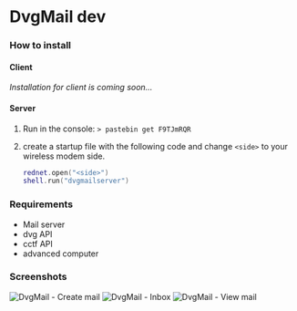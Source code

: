 # DvgMail dev
### How to install
#### Client
*Installation for client is coming soon...*

#### Server
1. Run in the console: `> pastebin get F9TJmRQR`<br>
2. create a startup file with the following code and change `<side>` to your wireless modem side.

    ```lua
    rednet.open("<side>")
    shell.run("dvgmailserver")
    ```

### Requirements
* Mail server
* dvg API
* cctf API
* advanced computer

### Screenshots
![DvgMail - Create mail](https://cloud.githubusercontent.com/assets/14349220/9981790/6408824e-5fc7-11e5-81f9-e1842469e112.png)
![DvgMail - Inbox](https://cloud.githubusercontent.com/assets/14349220/9981826/6e947adc-5fc8-11e5-8490-b3bf0ccbb2b4.png)
![DvgMail - View mail](https://cloud.githubusercontent.com/assets/14349220/9981828/7873447a-5fc8-11e5-8cf3-234a2e88a3b4.png)
